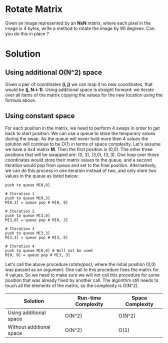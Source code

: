 # Rotate Matrix

Given an image represented by an **NxN** matrix, where each pixel in the image is 4 bytes, write a method to rotate the image by 90 degrees. Can you do this in place ?

# Solution

## Using additional O(N^2) space

Given a pair of coordinates **(i, j)** we can map it no new coordinates, that would be **(j, N-i-1)**. Using additional space is straight forward: we iterate over all items of the matrix copying the values for the new location using the formula above.

## Using constant space

For each position in the matrix, we need to perform 4 swaps in order to get back to start position. We can use a queue to store the temporary values during the swap. As the queue will never hold more then 4 values the solution will continue to be O(1) in terms of space complexity. Let's assume we have a 4x4 matrix **M**. Then the first position is (0,0). The other three positions that will be swapped are: (0, 3), (3,0), (3, 3). One loop over those coordinates would store their matrix values to the queue, and a second iteration would pop from queue and set to the final position. Alternatively, we can do this process in one iteration instead of two, and only store two values in the queue as listed below:

```
push to queue M[0,0]

# Iteration 1
push to queue M[0,3]
M[0,3] = queue pop # M[0, 0]

# Iteration 2
push to queue M[3,0]
M[3,0] = queue pop # M[0, 3]

# Iteration 3
push to queue M[3,3]
M[3,3] = queue pop # M[3, 0]

# Iteration 4
push to queue M[0,0] # Will not be used
M[0, 0] = queue pop # M[3, 3]
```

Let's call the above procedure *rotate(pos)*, where the initial position (0,0) was passed as an argument. One call to this procedure fixes the matrix for 4 values. So we need to make sure we will not call this procedure for some position that was already fixed by another call. The  algorithm still needs to touch all the elements of the matrix, so the complexity is O(N^2).

Solution                 | Run-time Complexity | Space Complexity
------------------------ | ------------------- | ----------------
Using additional space   | O(N^2)              | O(N^2)
Without additional space | O(N^2)              | O(1)
